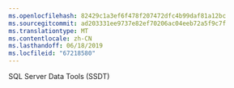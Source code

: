 ```yaml
---
ms.openlocfilehash: 82429c1a3ef6f478f207472dfc4b99daf81a12bc
ms.sourcegitcommit: ad203331ee9737e82ef70206ac04eeb72a5f9c7f
ms.translationtype: MT
ms.contentlocale: zh-CN
ms.lasthandoff: 06/18/2019
ms.locfileid: "67218580"
---
```

SQL Server Data Tools (SSDT)